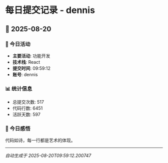 # 每日提交记录 - dennis

## 📅 2025-08-20

### 🎯 今日活动
- **主要活动**: 功能开发
- **技术栈**: React
- **提交时间**: 09:59:12
- **账号**: dennis

### 📊 统计信息
- 总提交次数: 517
- 代码行数: 6451
- 活跃天数: 597

### 💭 今日感悟
代码如诗，每一行都是艺术的体现。

---
*自动生成于 2025-08-20T09:59:12.200747*
